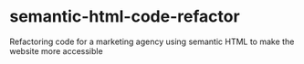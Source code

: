 # semantic-html-code-refactor
Refactoring code for a marketing agency using semantic HTML to make the website more accessible
